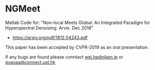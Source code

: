# NGMeet
Matlab Code for: "Non-local Meets Global: An Integrated Paradigm for Hyperspectral Denoising. Arvix. Dec 2018"
- https://arxiv.org/pdf/1812.04243.pdf

This paper has been accepted by CVPR-2019 as an oral presentation.

If any bugs are found please conntact wei.he@riken.jp or qyaoaa@connect.ust.hk
